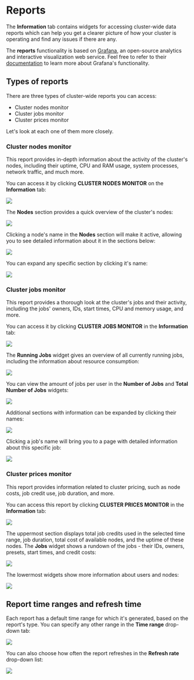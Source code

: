# Reports

The **Information** tab contains widgets for accessing cluster-wide data reports which can help you get a clearer picture of how your cluster is operating and find any issues if there are any.

The **reports** functionality is based on [Grafana](https://grafana.com), an open-source analytics and interactive visualization web service. Feel free to refer to their [documentation](https://grafana.com/docs/grafana/latest/?utm_source=grafana_footer) to learn more about Grafana's functionality.

## Types of reports

There are three types of cluster-wide reports you can access:

* Cluster nodes monitor
* Cluster jobs monitor
* Cluster prices monitor

Let's look at each one of them more closely.

### Cluster nodes monitor

This report provides in-depth information about the activity of the cluster's nodes, including their uptime, CPU and RAM usage, system processes, network traffic, and much more.

You can access it by clicking **CLUSTER NODES MONITOR** on the **Information** tab:

![](../../.gitbook/assets/image%20%28147%29.png)

The **Nodes** section provides a quick overview of the cluster's nodes:

![](../../.gitbook/assets/image%20%28148%29.png)

Clicking a node's name in the **Nodes** section will make it active, allowing you to see detailed information about it in the sections below:

![](../../.gitbook/assets/image%20%28169%29.png)

You can expand any specific section by clicking it's name:

![](../../.gitbook/assets/image%20%28154%29.png)

### Cluster jobs monitor

This report provides a thorough look at the cluster's jobs and their activity, including the jobs' owners, IDs, start times, CPU and memory usage, and more.

You can access it by clicking **CLUSTER JOBS MONITOR** in the **Information** tab:

![](../../.gitbook/assets/image%20%28152%29.png)

The **Running Jobs** widget gives an overview of all currently running jobs, including the information about resource consumption:

![](../../.gitbook/assets/image%20%28157%29.png)

You can view the amount of jobs per user in the **Number of Jobs** and **Total Number of Jobs** widgets:

![](../../.gitbook/assets/image%20%28155%29.png)

Additional sections with information can be expanded by clicking their names:

![](../../.gitbook/assets/image%20%28145%29.png)

Clicking a job's name will bring you to a page with detailed information about this specific job:

![](../../.gitbook/assets/image%20%28159%29.png)

### Cluster prices monitor

This report provides information related to cluster pricing, such as node costs, job credit use, job duration, and more.

You can access this report by clicking **CLUSTER PRICES MONITOR** in the **Information** tab:

![](../../.gitbook/assets/image%20%28158%29.png)

The uppermost section displays total job credits used in the selected time range, job duration, total cost of available nodes, and the uptime of these nodes. The **Jobs** widget shows a rundown of the jobs - their IDs, owners, presets, start times, and credit costs:

![](../../.gitbook/assets/image%20%28149%29.png)

The lowermost widgets show more information about users and nodes:

![](../../.gitbook/assets/image%20%28166%29.png)

## Report time ranges and refresh time

Each report has a default time range for which it's generated, based on the report's type. You can specify any other range in the **Time range** drop-down tab:

![](../../.gitbook/assets/image%20%28153%29.png)

You can also choose how often the report refreshes in the **Refresh rate** drop-down list:

![](../../.gitbook/assets/image%20%28156%29.png)

